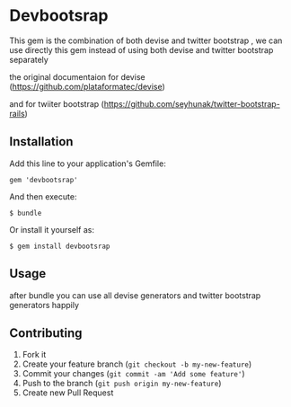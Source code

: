 # Devbootsrap

  This gem is the combination of both devise and twitter bootstrap , we can use directly this gem instead of using both devise and twitter bootstrap separately 

  the original documentaion for devise (https://github.com/plataformatec/devise)

  and for twiiter bootstrap (https://github.com/seyhunak/twitter-bootstrap-rails)

## Installation

Add this line to your application's Gemfile:

    gem 'devbootsrap'

And then execute:

    $ bundle

Or install it yourself as:

    $ gem install devbootsrap

## Usage

after bundle you can use all devise generators and twitter bootstrap generators happily

## Contributing

1. Fork it
2. Create your feature branch (`git checkout -b my-new-feature`)
3. Commit your changes (`git commit -am 'Add some feature'`)
4. Push to the branch (`git push origin my-new-feature`)
5. Create new Pull Request
